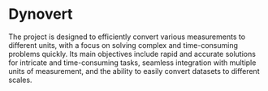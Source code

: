 # Dynovert
The project is designed to efficiently convert various measurements to different units, with a focus on solving complex and time-consuming problems quickly. Its main objectives include rapid and accurate solutions for intricate and time-consuming tasks, seamless integration with multiple units of measurement, and the ability to easily convert datasets to different scales.
